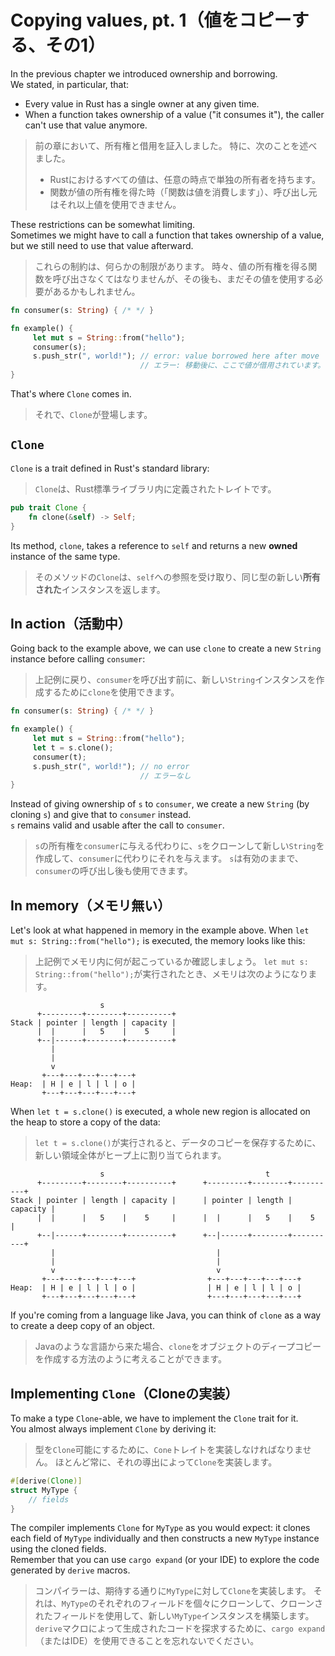 # Copying values, pt. 1（値をコピーする、その1）

In the previous chapter we introduced ownership and borrowing.\
We stated, in particular, that:

- Every value in Rust has a single owner at any given time.
- When a function takes ownership of a value ("it consumes it"), the caller can't use that value anymore.

> 前の章において、所有権と借用を証入しました。
> 特に、次のことを述べました。
>
> - Rustにおけるすべての値は、任意の時点で単独の所有者を持ちます。
> - 関数が値の所有権を得た時（「関数は値を消費します」）、呼び出し元はそれ以上値を使用できません。

These restrictions can be somewhat limiting.\
Sometimes we might have to call a function that takes ownership of a value, but we still need to use
that value afterward.

> これらの制約は、何らかの制限があります。
> 時々、値の所有権を得る関数を呼び出さなくてはなりませんが、その後も、まだその値を使用する必要があるかもしれません。

```rust
fn consumer(s: String) { /* */ }

fn example() {
     let mut s = String::from("hello");
     consumer(s);
     s.push_str(", world!"); // error: value borrowed here after move
                             // エラー: 移動後に、ここで値が借用されています。
}
```

That's where `Clone` comes in.

> それで、`Clone`が登場します。

## `Clone`

`Clone` is a trait defined in Rust's standard library:

> `Clone`は、Rust標準ライブラリ内に定義されたトレイトです。

```rust
pub trait Clone {
    fn clone(&self) -> Self;
}
```

Its method, `clone`, takes a reference to `self` and returns a new **owned** instance of the same type.

> そのメソッドの`Clone`は、`self`への参照を受け取り、同じ型の新しい**所有された**インスタンスを返します。

## In action（活動中）

Going back to the example above, we can use `clone` to create a new `String` instance before calling `consumer`:

> 上記例に戻り、`consumer`を呼び出す前に、新しい`String`インスタンスを作成するために`clone`を使用できます。

```rust
fn consumer(s: String) { /* */ }

fn example() {
     let mut s = String::from("hello");
     let t = s.clone();
     consumer(t);
     s.push_str(", world!"); // no error
                             // エラーなし
}
```

Instead of giving ownership of `s` to `consumer`, we create a new `String` (by cloning `s`) and give
that to `consumer` instead.\
`s` remains valid and usable after the call to `consumer`.

> `s`の所有権を`consumer`に与える代わりに、`s`をクローンして新しい`String`を作成して、`consumer`に代わりにそれを与えます。
> `s`は有効のままで、`consumer`の呼び出し後も使用できます。

## In memory（メモリ無い）

Let's look at what happened in memory in the example above.
When `let mut s: String::from("hello");` is executed, the memory looks like this:

> 上記例でメモリ内に何が起こっているか確認しましょう。
> `let mut s: String::from("hello");`が実行されたとき、メモリは次のようになります。

```text
                    s
      +---------+--------+----------+
Stack | pointer | length | capacity |
      |  |      |   5    |    5     |
      +--|------+--------+----------+
         |
         |
         v
       +---+---+---+---+---+
Heap:  | H | e | l | l | o |
       +---+---+---+---+---+
```

When `let t = s.clone()` is executed, a whole new region is allocated on the heap to store a copy of the data:

> `let t = s.clone()`が実行されると、データのコピーを保存するために、新しい領域全体がヒープ上に割り当てられます。

```text
                    s                                    t
      +---------+--------+----------+      +---------+--------+----------+
Stack | pointer | length | capacity |      | pointer | length | capacity |
      |  |      |   5    |    5     |      |  |      |   5    |    5     |
      +--|------+--------+----------+      +--|------+--------+----------+
         |                                    |
         |                                    |
         v                                    v
       +---+---+---+---+---+                +---+---+---+---+---+
Heap:  | H | e | l | l | o |                | H | e | l | l | o |
       +---+---+---+---+---+                +---+---+---+---+---+
```

If you're coming from a language like Java, you can think of `clone` as a way to create a deep copy of an object.

> Javaのような言語から来た場合、`clone`をオブジェクトのディープコピーを作成する方法のように考えることができます。

## Implementing `Clone`（Cloneの実装）

To make a type `Clone`-able, we have to implement the `Clone` trait for it.\
You almost always implement `Clone` by deriving it:

> 型を`Clone`可能にするために、`Cone`トレイトを実装しなければなりません。
> ほとんど常に、それの導出によって`Clone`を実装します。

```rust
#[derive(Clone)]
struct MyType {
    // fields
}
```

The compiler implements `Clone` for `MyType` as you would expect: it clones each field of `MyType` individually and
then constructs a new `MyType` instance using the cloned fields.\
Remember that you can use `cargo expand` (or your IDE) to explore the code generated by `derive` macros.

> コンパイラーは、期待する通りに`MyType`に対して`Clone`を実装します。
> それは、`MyType`のそれぞれのフィールドを個々にクローンして、クローンされたフィールドを使用して、新しい`MyType`インスタンスを構築します。
> `derive`マクロによって生成されたコードを探求するために、`cargo expand`（またはIDE）を使用できることを忘れないでください。
